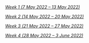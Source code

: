 [*Week 1 (7 May 2022 – 13 May 2022)*](resources/1.md)

[*Week 2 (14 May 2022 – 20 May 2022)*](resources/2.md)

[*Week 3 (21 May 2022 – 27 May 2022)*](resources/3.md)

[*Week 4 (28 May 2022 – 3 June 2022)*](resources/4.md)

<!--- 
[*Week 5 (4 June 2022 – 10 June 2022)*](resources/4.md)
-->

<!--- 
[*Week 4 (11 June 2022 – 17 June 2022)*](resources/4.md)
-->

<!--- 
[*Week 4 (18 June 2022 – 24 June 2022)*](resources/4.md)
-->
